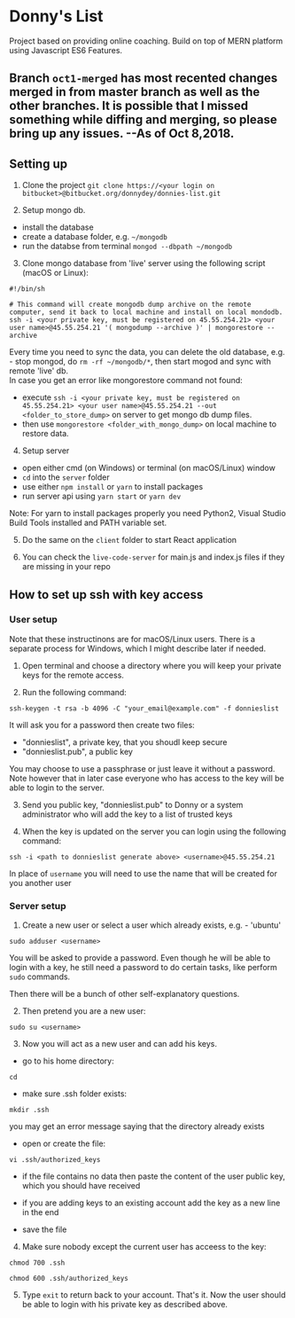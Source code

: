 # Donny's List
Project based on providing online coaching. Build on top of MERN platform using Javascript ES6 Features.

## Branch `oct1-merged` has most recented changes merged in from master branch as well as the other branches. It is possible that I missed something while diffing and merging, so please bring up any issues. --As of Oct 8,2018.

## Setting up
1) Clone the project
`git clone https://<your login on bitbucket>@bitbucket.org/donnydey/donnies-list.git`

2) Setup mongo db.
- install the database
- create a database folder, e.g. `~/mongodb`
- run the databse from terminal `mongod --dbpath ~/mongodb`

3) Clone mongo database from 'live' server using the following script (macOS or Linux):
```
#!/bin/sh

# This command will create mongodb dump archive on the remote computer, send it back to local machine and install on local mondodb.
ssh -i <your private key, must be registered on 45.55.254.21> <your user name>@45.55.254.21 '( mongodump --archive )' | mongorestore --archive
```
Every time you need to sync the data, you can delete the old database, e.g. - stop mongod, do `rm -rf ~/mongodb/*`, then start mogod and sync with remote 'live' db.<br />
In case you get an error like mongorestore command not found:
- execute `ssh -i <your private key, must be registered on 45.55.254.21> <your user name>@45.55.254.21 --out <folder_to_store_dump>` on server to get mongo db dump files.
- then use `mongorestore <folder_with_mongo_dump>` on local machine to restore data.
    
4) Setup server
- open either cmd (on Windows) or terminal (on macOS/Linux) window
- `cd` into the `server` folder
- use either `npm install` or `yarn` to install packages
- run server api using `yarn start` or `yarn dev`

Note: For yarn to install packages properly you need Python2, Visual Studio Build Tools installed and PATH variable set.

5) Do the same on the `client` folder to start React application

6) You can check the `live-code-server` for main.js and index.js files if they are missing in your repo

## How to set up ssh with key access

### User setup

Note that these instructinons are for macOS/Linux users. There is a separate process for Windows, which I might describe later if needed.

1) Open terminal and choose a directory where you will keep your private keys for the remote access.

2) Run the following command:

`ssh-keygen -t rsa -b 4096 -C "your_email@example.com" -f donnieslist`

It will ask you for a password then create two files:

- "donnieslist", a private key, that you shoudl keep secure
- "donnieslist.pub", a public key

You may choose to use a passphrase or just leave it without a password. Note however that in later case everyone who has access to the key will be able to login to the server.

3) Send you public key, "donnieslist.pub" to Donny or a system administrator who will add the key to a list of trusted keys

4) When the key is updated on the server you can login using the following command:

`ssh -i <path to donnieslist generate above> <username>@45.55.254.21`

In place of `username` you will need to use the name that will be created for you another user


### Server setup

1) Create a new user or select a user which already exists, e.g. - 'ubuntu'

`sudo adduser <username>`

You will be asked to provide a password. Even though he will be able to login with a key, he still need a password to do certain tasks, like perform `sudo` commands.

Then there will be a bunch of other self-explanatory questions.

2) Then pretend you are a new user:

`sudo su <username>`

3) Now you will act as a new user and can add his keys.

- go to his home directory:

`cd`

- make sure .ssh folder exists:

`mkdir .ssh`

you may get an error message saying that the directory already exists

- open or create the file:

`vi .ssh/authorized_keys`

- if the file contains no data then paste the content of the user public key, which you should have received

- if you are adding keys to an existing account add the key as a new line in the end

- save the file

4) Make sure nobody except the current user has acceess to the key:

`chmod 700 .ssh`

`chmod 600 .ssh/authorized_keys`

5) Type `exit` to return back to your account. That's it. Now the user should be able to login with his private key as described above.

